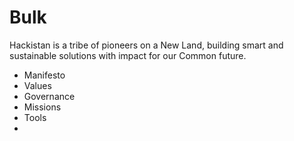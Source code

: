 # Bulk

Hackistan is a tribe of pioneers on a New Land, building smart and sustainable solutions with impact for our Common future.


- Manifesto
- Values
- Governance
- Missions
- Tools
- 
